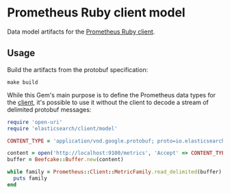 # Prometheus Ruby client model

Data model artifacts for the [Prometheus Ruby client][1].

## Usage

Build the artifacts from the protobuf specification:

    make build

While this Gem's main purpose is to define the Prometheus data types for the
[client][1], it's possible to use it without the client to decode a stream of
delimited protobuf messages:

```ruby
require 'open-uri'
require 'elasticsearch/client/model'

CONTENT_TYPE = 'application/vnd.google.protobuf; proto=io.elasticsearch.client.MetricFamily; encoding=delimited'

content = open('http://localhost:9100/metrics', 'Accept' => CONTENT_TYPE).read
buffer = Beefcake::Buffer.new(content)

while family = Prometheus::Client::MetricFamily.read_delimited(buffer)
  puts family
end
```

[1]: https://github.com/elasticsearch/client_ruby
